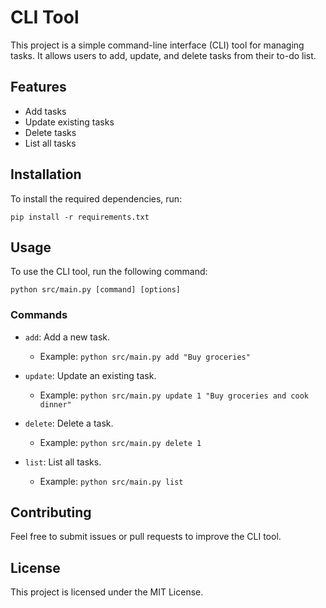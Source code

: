 # CLI Tool

This project is a simple command-line interface (CLI) tool for managing tasks. It allows users to add, update, and delete tasks from their to-do list.

## Features

- Add tasks
- Update existing tasks
- Delete tasks
- List all tasks

## Installation

To install the required dependencies, run:

```
pip install -r requirements.txt
```

## Usage

To use the CLI tool, run the following command:

```
python src/main.py [command] [options]
```

### Commands

- `add`: Add a new task.
  - Example: `python src/main.py add "Buy groceries"`
  
- `update`: Update an existing task.
  - Example: `python src/main.py update 1 "Buy groceries and cook dinner"`
  
- `delete`: Delete a task.
  - Example: `python src/main.py delete 1`
  
- `list`: List all tasks.
  - Example: `python src/main.py list`

## Contributing

Feel free to submit issues or pull requests to improve the CLI tool.

## License

This project is licensed under the MIT License.
